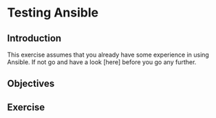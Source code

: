 
# Testing Ansible


## Introduction
This exercise assumes that you already have some experience in using Ansible. If not go and have a look [here] before you go any further.

## Objectives

## Exercise

